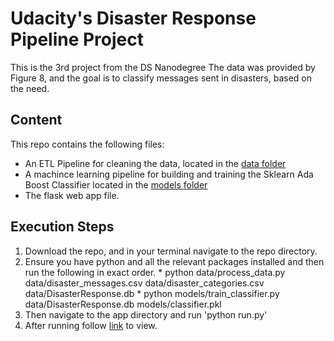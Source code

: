 # Udacity's Disaster Response Pipeline Project

This is the 3rd project from the DS Nanodegree
The data was provided by Figure 8, and the goal is to classify messages sent in disasters, based on the need.

## Content
This repo contains the following files:
* An ETL Pipeline for cleaning the data, located in the [data folder](./data/process_data.py)
* A machince learning pipeline for building and training the Sklearn Ada Boost Classifier located in the [models folder](./models/train_classifier.py)
* The flask web app file.

## Execution Steps
1. Download the repo, and in your terminal navigate to the repo directory.
2. Ensure you have python and all the relevant packages installed and then run the following in exact order.
       * python data/process_data.py data/disaster_messages.csv data/disaster_categories.csv data/DisasterResponse.db
       * python models/train_classifier.py data/DisasterResponse.db models/classifier.pkl
3. Then navigate to the app directory and run 'python run.py' 
4. After running follow [link](https://view6914b2f4-3001.udacity-student-workspaces.com/) to view.
